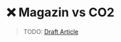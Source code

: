 <!--
---article_info
title: Magazin vs CO2
author: [Author]
reviews: [reviewer_1, reviewer_2]
---
-->

# ❌ Magazin vs CO2

> TODO: [Draft Article](https://hackmd.io/@eimag/Hy1tSb_tO/edit)